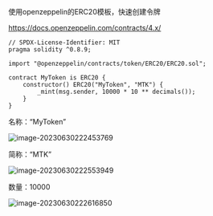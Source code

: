 使用openzeppelin的ERC20模板，快速创建令牌

https://docs.openzeppelin.com/contracts/4.x/

```solidity
// SPDX-License-Identifier: MIT
pragma solidity ^0.8.9;

import "@openzeppelin/contracts/token/ERC20/ERC20.sol";

contract MyToken is ERC20 {
    constructor() ERC20("MyToken", "MTK") {
        _mint(msg.sender, 10000 * 10 ** decimals());
    }
}
```



 

名称：“MyToken”

![image-20230630222453769](C:\Users\Ruichao\AppData\Roaming\Typora\typora-user-images\image-20230630222453769.png)



简称：“MTK”

![image-20230630222553949](C:\Users\Ruichao\AppData\Roaming\Typora\typora-user-images\image-20230630222553949.png)



数量：10000

![image-20230630222616850](C:\Users\Ruichao\AppData\Roaming\Typora\typora-user-images\image-20230630222616850.png)




